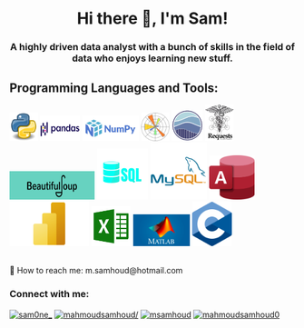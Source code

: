 
<h1 align="center">Hi there 👋, I'm Sam!</h1>
<h3 align="center">A highly driven data analyst with a bunch of skills in the field of data who enjoys learning new stuff. </h3>

## Programming Languages and Tools: 

<img src='https://github.com/mahmoudsamhoud/mahmoudsamhoud/blob/main/logos/Python.png' width='50'> <img src='https://github.com/mahmoudsamhoud/mahmoudsamhoud/blob/main/logos/pandas.png' width='70' height='45'> <img src='https://github.com/mahmoudsamhoud/mahmoudsamhoud/blob/main/logos/NumPy.png' width='100' height='45'> <img src='https://github.com/mahmoudsamhoud/mahmoudsamhoud/blob/main/logos/matplotlib.png' width='50'> <img src='https://github.com/mahmoudsamhoud/mahmoudsamhoud/blob/main/logos/seaborn.png' width='55'> <img src='https://github.com/mahmoudsamhoud/mahmoudsamhoud/blob/main/logos/Requests_Python_Logo.png' width='50'> <img src='https://github.com/mahmoudsamhoud/mahmoudsamhoud/blob/main/logos/Beautifulsoup.png' width='150' height='50'> <img src='https://github.com/mahmoudsamhoud/mahmoudsamhoud/blob/main/logos/SQL.png' width='90'> <img src='https://github.com/mahmoudsamhoud/mahmoudsamhoud/blob/main/logos/MySQL.png' width='100'> <img src='https://github.com/mahmoudsamhoud/mahmoudsamhoud/blob/main/logos/MSAccess.png' width='80'> <img src='https://github.com/mahmoudsamhoud/mahmoudsamhoud/blob/main/logos/PowerBI.png' width='140'>  <img src='https://github.com/mahmoudsamhoud/mahmoudsamhoud/blob/main/logos/MSExcel.png' width='70'> <img src='https://github.com/mahmoudsamhoud/mahmoudsamhoud/blob/main/logos/MATLAB.png' width='100'>  <img src='https://github.com/mahmoudsamhoud/mahmoudsamhoud/blob/main/logos/C.png' width='70'> 
  
<br> 
📧 How to reach me: <a> m.samhoud@hotmail.com </a>
<h3 align="left">Connect with me:</h3>
<p align="left">
<a href="https://twitter.com/sam0ne_" target="blank"><img align="center" src="https://raw.githubusercontent.com/rahuldkjain/github-profile-readme-generator/master/src/images/icons/Social/twitter.svg" alt="sam0ne_" height="30" width="40" /></a>
<a href="https://linkedin.com/in/mahmoudsamhoud/" target="blank"><img align="center" src="https://raw.githubusercontent.com/rahuldkjain/github-profile-readme-generator/master/src/images/icons/Social/linked-in-alt.svg" alt="mahmoudsamhoud/" height="30" width="40" /></a>
<a href="https://kaggle.com/msamhoud" target="blank"><img align="center" src="https://raw.githubusercontent.com/rahuldkjain/github-profile-readme-generator/master/src/images/icons/Social/kaggle.svg" alt="msamhoud" height="30" width="40" /></a>
<a href="https://www.hackerrank.com/mahmoudsamhoud0" target="blank"><img align="center" src="https://raw.githubusercontent.com/rahuldkjain/github-profile-readme-generator/master/src/images/icons/Social/hackerrank.svg" alt="mahmoudsamhoud0" height="30" width="40" /></a>
</p>
  
